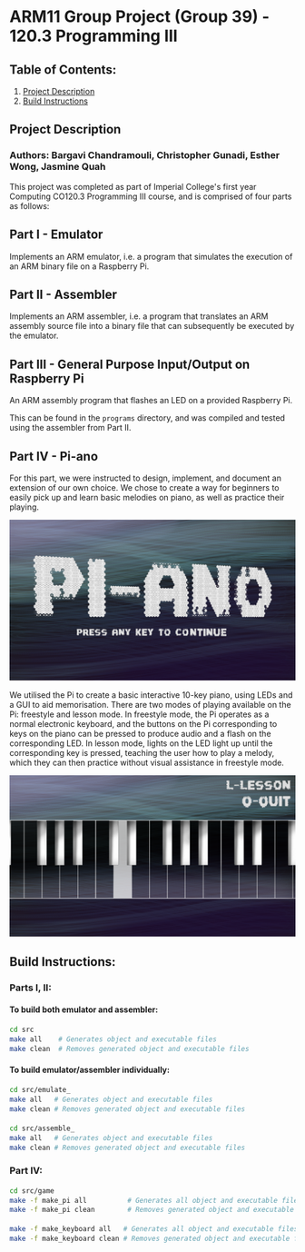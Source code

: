 # ARM11 Group Project (Group 39) - 120.3 Programming III

## Table of Contents:
1. [Project Description](#projectdescription)
2. [Build Instructions](#buildinstructions)

<a name="projectdescription"></a>
## Project Description
### Authors: Bargavi Chandramouli, Christopher Gunadi, Esther Wong, Jasmine Quah
This project was completed as part of Imperial College's first year Computing CO120.3 Programming III course, and is comprised of four parts as follows:

## Part I - Emulator
Implements an ARM emulator, i.e. a program that simulates the execution of an ARM binary file on a Raspberry Pi.

## Part II - Assembler
Implements an ARM assembler, i.e. a program that translates an ARM assembly source file into a binary file that can subsequently be executed by the emulator.

## Part III - General Purpose Input/Output on Raspberry Pi
An ARM assembly program that flashes an LED on a provided Raspberry Pi.

This can be found in the `programs` directory, and was compiled and tested using the assembler from Part II.

## Part IV - Pi-ano
For this part, we were instructed to design, implement, and document an extension of our own choice. We chose to create a way for beginners to easily pick up and learn basic melodies on piano, as well as practice their playing.

![Pi-ano Menu Screen](src/game/graphics/readme_menu.png)

We utilised the Pi to create a basic interactive 10-key piano, using LEDs and a GUI to aid memorisation. There are two modes of playing available on the Pi: freestyle and lesson mode. In freestyle mode, the Pi operates as a normal electronic keyboard, and the buttons on the Pi corresponding to keys on the piano can be pressed to produce audio and a flash on the corresponding LED. In lesson mode, lights on the LED light up until the corresponding key is pressed, teaching the user how to play a melody, which they can then practice without visual assistance in freestyle mode.

![Pi-ano Playing Screen](src/game/graphics/readme_playmode.png)

<a name="buildinstructions"></a>
## Build Instructions:

### Parts I, II:

#### To build both emulator and assembler: 
```sh
cd src
make all    # Generates object and executable files
make clean  # Removes generated object and executable files
```

#### To build emulator/assembler individually:
```sh
cd src/emulate_
make all   # Generates object and executable files
make clean # Removes generated object and executable files

cd src/assemble_
make all   # Generates object and executable files
make clean # Removes generated object and executable files
```

### Part IV:

```sh
cd src/game
make -f make_pi all          # Generates all object and executable files to run Pi-based program
make -f make_pi clean        # Removes generated object and executable files

make -f make_keyboard all   # Generates all object and executable files to run keyboard-based program
make -f make_keyboard clean # Removes generated object and executable files
```

